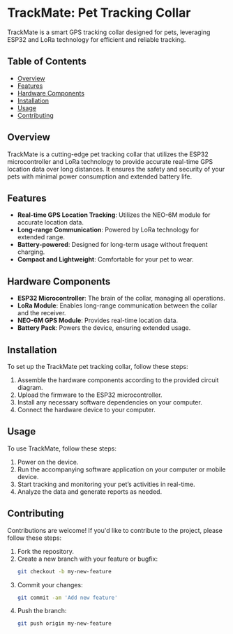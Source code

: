 # TrackMate: Pet Tracking Collar

TrackMate is a smart GPS tracking collar designed for pets, leveraging ESP32 and LoRa technology for efficient and reliable tracking.

## Table of Contents
- [Overview](#overview)
- [Features](#features)
- [Hardware Components](#hardware-components)
- [Installation](#installation)
- [Usage](#usage)
- [Contributing](#contributing)

## Overview

TrackMate is a cutting-edge pet tracking collar that utilizes the ESP32 microcontroller and LoRa technology to provide accurate real-time GPS location data over long distances. It ensures the safety and security of your pets with minimal power consumption and extended battery life.

## Features

- **Real-time GPS Location Tracking**: Utilizes the NEO-6M module for accurate location data.
- **Long-range Communication**: Powered by LoRa technology for extended range.
- **Battery-powered**: Designed for long-term usage without frequent charging.
- **Compact and Lightweight**: Comfortable for your pet to wear.

## Hardware Components

- **ESP32 Microcontroller**: The brain of the collar, managing all operations.
- **LoRa Module**: Enables long-range communication between the collar and the receiver.
- **NEO-6M GPS Module**: Provides real-time location data.
- **Battery Pack**: Powers the device, ensuring extended usage.

## Installation

To set up the TrackMate pet tracking collar, follow these steps:

1. Assemble the hardware components according to the provided circuit diagram.
2. Upload the firmware to the ESP32 microcontroller.
3. Install any necessary software dependencies on your computer.
4. Connect the hardware device to your computer.

## Usage

To use TrackMate, follow these steps:

1. Power on the device.
2. Run the accompanying software application on your computer or mobile device.
3. Start tracking and monitoring your pet’s activities in real-time.
4. Analyze the data and generate reports as needed.

## Contributing

Contributions are welcome! If you'd like to contribute to the project, please follow these steps:

1. Fork the repository.
2. Create a new branch with your feature or bugfix:
   ```sh
   git checkout -b my-new-feature
3. Commit your changes:
   ```sh
   git commit -am 'Add new feature'
4. Push the branch:
   ```sh
   git push origin my-new-feature

